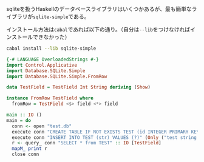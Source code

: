 




sqliteを扱うHaskellのデータベースライブラリはいくつかあるが、最も簡単なライブラリが`sqlite-simple`である。

インストール方法は`cabal`であれば以下の通り。（自分は`--lib`をつけなければインストールできなかった）

```sh
cabal install --lib sqlite-simple
```


```hs
{-# LANGUAGE OverloadedStrings #-}
import Control.Applicative
import Database.SQLite.Simple
import Database.SQLite.Simple.FromRow

data TestField = TestField Int String deriving (Show)

instance FromRow TestField where
  fromRow = TestField <$> field <*> field

main :: IO ()
main = do
  conn <- open "test.db"
  execute conn "CREATE TABLE IF NOT EXISTS TEST (id INTEGER PRIMARY KEY, str text);" ()
  execute conn "INSERT INTO TEST (str) VALUES (?)" (Only ("test string 2" :: String))
  r <- query_ conn "SELECT * from TEST" :: IO [TestField]
  mapM_ print r
  close conn
```





